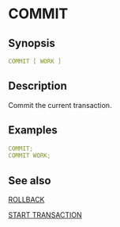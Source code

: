 # COMMIT

## Synopsis

```yaml
COMMIT [ WORK ]
```

## Description

Commit the current transaction.

## Examples

```yaml
COMMIT;
COMMIT WORK;
```

## See also

[ROLLBACK](/interfaces/workbench/sql_syntaxes/rollback/) 

[START TRANSACTION](/interfaces/workbench/sql_syntaxes/start_transaction/)